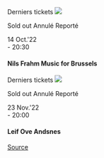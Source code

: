 [](https://www.bozar.be/fr/calendrier/nils-frahm-music-brussels)

Derniers tickets ![](https://www.bozar.be/sites/default/files/styles/small_card_landscape/public/efficy/images/2819638_nils_frahm_web_c_gr-dr.jpg?h=2a71c125&itok=aRj4tGZR) 

Sold out Annulé Reporté

14 Oct.'22  
\- 20:30

#### Nils Frahm Music for Brussels

[](https://www.bozar.be/fr/calendrier/leif-ove-andsnes-0)

Derniers tickets ![](https://www.bozar.be/sites/default/files/styles/small_card_landscape/public/efficy/images/2817960_20221123_leif_ove_andsnes_c_helge_hansen_sony_music_entertainment.jpg?h=90ffebde&itok=5mTNR0zc) 

Sold out Annulé Reporté

23 Nov.'22  
\- 20:00

#### Leif Ove Andsnes

[Source](https://www.bozar.be/fr/search?contentType=event&searchQuery=kang)